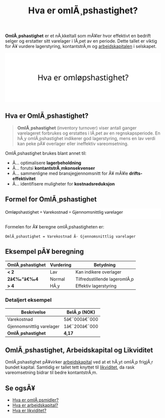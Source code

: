﻿---
title: "Hva er omlÃ¸pshastighet?"
meta_title: "Hva er omlÃ¸pshastighet?"
meta_description: '**OmlÃ¸pshastighet** er et nÃ¸kkeltall som mÃ¥ler hvor effektivt en bedrift selger og erstatter sitt varelager i lÃ¸pet av en periode. Dette tallet er viktig fo...'
slug: hva-er-omlops-hastighet
type: blog
layout: pages/single
---

**OmlÃ¸pshastighet** er et nÃ¸kkeltall som mÃ¥ler hvor effektivt en bedrift selger og erstatter sitt varelager i lÃ¸pet av en periode. Dette tallet er viktig for Ã¥ vurdere lagerstyring, kontantstrÃ¸m og [arbeidskapitalen](/blogs/regnskap/hva-er-arbeidskapital "Hva er Arbeidskapital? En Komplett Guide til Working Capital") i selskapet.

![Illustrasjon som viser konseptet omlÃ¸pshastighet i regnskap](hva-er-omlops-hastighet-image.svg)

## Hva er OmlÃ¸pshastighet?

> **OmlÃ¸pshastighet** (inventory turnover) viser antall ganger varelageret forbrukes og erstattes i lÃ¸pet av en regnskapsperiode. En hÃ¸y omlÃ¸pshastighet indikerer god lagerstyring, mens en lav verdi kan peke pÃ¥ overlager eller ineffektiv vareomsetning.

OmlÃ¸pshastighet brukes blant annet til:

* Ã… optimalisere **lagerbeholdning**
* Ã… forutsi **kontantstrÃ¸mkonsekvenser**
* Ã… sammenligne med bransjegjennomsnitt for Ã¥ mÃ¥le **drifts-effektivitet**
* Ã… identifisere muligheter for **kostnadsreduksjon**

## Formel for OmlÃ¸pshastighet

![Formel for OmlÃ¸pshastighet](hva-er-omlops-hastighet-formel.svg)

Formelen for Ã¥ beregne omlÃ¸pshastigheten er:

```
OmlÃ¸pshastighet = Varekostnad Ã· Gjennomsnittlig varelager
```

## Eksempel pÃ¥ beregning

| OmlÃ¸pshastighet | Vurdering       | Betydning                   |
| --------------- | --------------- | --------------------------- |
| **< 2**         | Lav             | Kan indikere overlager      |
| **2â€‰“â€‰4**       | Normal          | Tilfredsstillende lageromlÃ¸p|
| **> 4**         | HÃ¸y             | Effektiv lagerstyring       |

### Detaljert eksempel

| Beskrivelse                | BelÃ¸p (NOK)    |
| -------------------------- | -------------- |
| Varekostnad                | 5â€¯000â€¯000      |
| Gjennomsnittlig varelager  | 1â€¯200â€¯000      |
| **OmlÃ¸pshastighet**        | **4,17**       |

## OmlÃ¸pshastighet, Arbeidskapital og Likviditet

OmlÃ¸pshastighet pÃ¥virker [arbeidskapital](/blogs/regnskap/hva-er-arbeidskapital "Hva er Arbeidskapital? En Komplett Guide til Working Capital") ved at et hÃ¸yt omlÃ¸p frigjÃ¸r bundet kapital. Samtidig er tallet tett knyttet til [likviditet](/blogs/regnskap/hva-er-likviditet "Hva er Likviditet? Komplett Guide til Likviditetsstyring og Analyse"), da rask vareomsetning bidrar til bedre kontantstrÃ¸m.

## Se ogsÃ¥

* [Hva er omlÃ¸psmidler?](/blogs/regnskap/hva-er-omlopsmiddel "Hva er OmlÃ¸psmidler? Komplett Guide til Kortsiktige Eiendeler i Regnskap")
* [Hva er arbeidskapital?](/blogs/regnskap/hva-er-arbeidskapital "Hva er Arbeidskapital? En Komplett Guide til Working Capital")
* [Hva er likviditet?](/blogs/regnskap/hva-er-likviditet "Hva er Likviditet? Komplett Guide til Likviditetsstyring og Analyse")






